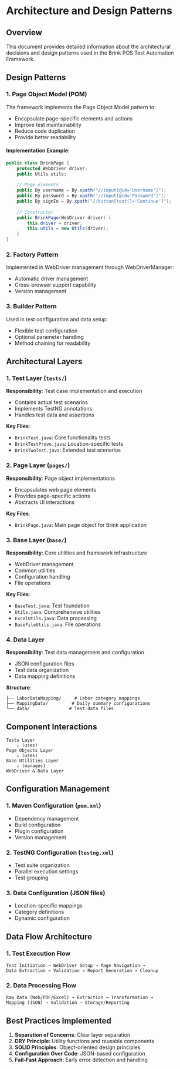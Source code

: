 # Architecture and Design Patterns

## Overview
This document provides detailed information about the architectural decisions and design patterns used in the Brink POS Test Automation Framework.

## Design Patterns

### 1. Page Object Model (POM)
The framework implements the Page Object Model pattern to:
- Encapsulate page-specific elements and actions
- Improve test maintainability
- Reduce code duplication
- Provide better readability

#### Implementation Example:
```java
public class BrinkPage {
    protected WebDriver driver;
    public Utils utils;
    
    // Page elements
    public By username = By.xpath("//input[@id='Username']");
    public By password = By.xpath("//input[@id='Password']");
    public By signIn = By.xpath("//button[text()='Continue']");
    
    // Constructor
    public BrinkPage(WebDriver driver) {
        this.driver = driver;
        this.utils = new Utils(driver);
    }
}
```

### 2. Factory Pattern
Implemented in WebDriver management through WebDriverManager:
- Automatic driver management
- Cross-browser support capability
- Version management

### 3. Builder Pattern
Used in test configuration and data setup:
- Flexible test configuration
- Optional parameter handling
- Method chaining for readability

## Architectural Layers

### 1. Test Layer (`tests/`)
**Responsibility**: Test case implementation and execution
- Contains actual test scenarios
- Implements TestNG annotations
- Handles test data and assertions

**Key Files**:
- `BrinkTest.java`: Core functionality tests
- `BrinkTestProvo.java`: Location-specific tests
- `BrinkTwoTest.java`: Extended test scenarios

### 2. Page Layer (`pages/`)
**Responsibility**: Page object implementations
- Encapsulates web page elements
- Provides page-specific actions
- Abstracts UI interactions

**Key Files**:
- `BrinkPage.java`: Main page object for Brink application

### 3. Base Layer (`base/`)
**Responsibility**: Core utilities and framework infrastructure
- WebDriver management
- Common utilities
- Configuration handling
- File operations

**Key Files**:
- `BaseTest.java`: Test foundation
- `Utils.java`: Comprehensive utilities
- `ExcelUtils.java`: Data processing
- `BaseFileUtils.java`: File operations

### 4. Data Layer
**Responsibility**: Test data management and configuration
- JSON configuration files
- Test data organization
- Data mapping definitions

**Structure**:
```
├── LaborDataMapping/     # Labor category mappings
├── MappingData/         # Daily summary configurations  
└── data/               # Test data files
```

## Component Interactions

```
Tests Layer
    ↓ (uses)
Page Objects Layer  
    ↓ (uses)
Base Utilities Layer
    ↓ (manages)
WebDriver & Data Layer
```

## Configuration Management

### 1. Maven Configuration (`pom.xml`)
- Dependency management
- Build configuration
- Plugin configuration
- Version management

### 2. TestNG Configuration (`testng.xml`)
- Test suite organization
- Parallel execution settings
- Test grouping

### 3. Data Configuration (JSON files)
- Location-specific mappings
- Category definitions
- Dynamic configuration

## Data Flow Architecture

### 1. Test Execution Flow
```
Test Initiation → WebDriver Setup → Page Navigation → 
Data Extraction → Validation → Report Generation → Cleanup
```

### 2. Data Processing Flow
```
Raw Data (Web/PDF/Excel) → Extraction → Transformation → 
Mapping (JSON) → Validation → Storage/Reporting
```

## Best Practices Implemented

1. **Separation of Concerns**: Clear layer separation
2. **DRY Principle**: Utility functions and reusable components
3. **SOLID Principles**: Object-oriented design principles
4. **Configuration Over Code**: JSON-based configuration
5. **Fail-Fast Approach**: Early error detection and handling
